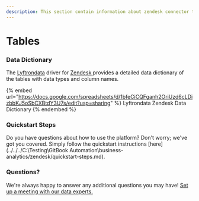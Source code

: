 ```yaml
---
description: This section contain information about zendesk connector tables information
---
```


# Tables

### Data Dictionary

The [Lyftrondata](https://www.lyftrondata.com/) driver for [Zendesk](https://www.lyftrondata.com/integration/business-analytics/zendesk//)[ ](https://www.lyftrondata.com/integration/zendesk/)provides a detailed data dictionary of the tables with data types and column names.

{% embed url="https://docs.google.com/spreadsheets/d/1bfeCiCQFganh2OriUzd6cLDizbbKJ5oSbCXBtdY3U7s/edit?usp=sharing" %}
Lyftrondata Zendesk Data Dictionary
{% endembed %}

### Quickstart Steps

Do you have questions about how to use the platform? Don't worry; we've got you covered. Simply follow the quickstart instructions [here](../../../C:\Testing\GitBook Automation\business-analytics/zendesk/quickstart-steps.md).

### Questions? <a href="#questions" id="questions"></a>

We're always happy to answer any additional questions you may have! [Set up a meeting with our data experts.](https://www.lyftrondata.com/book-a-meeting/)

